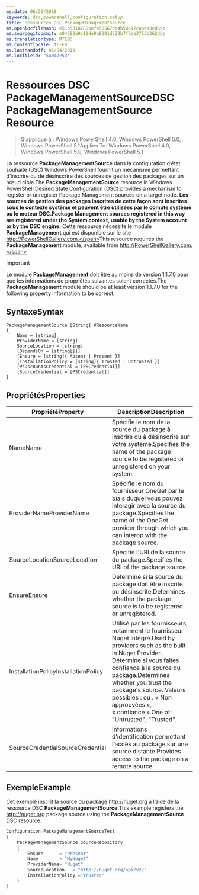```yaml
---
ms.date: 06/20/2018
keywords: dsc,powershell,configuration,setup
title: Ressources DSC PackageManagementSource
ms.openlocfilehash: e51b5318288bef458567dd4b58d17caaea3ed69b
ms.sourcegitcommit: e04292a9c10de9a8391d529b7f7aa3753b362dbe
ms.translationtype: MTE95
ms.contentlocale: fr-FR
ms.lasthandoff: 01/04/2019
ms.locfileid: "54047253"
---
```

# <a name="dsc-packagemanagementsource-resource"></a><span data-ttu-id="a153f-103">Ressources DSC PackageManagementSource</span><span class="sxs-lookup"><span data-stu-id="a153f-103">DSC PackageManagementSource Resource</span></span>

> <span data-ttu-id="a153f-104">S'applique à : Windows PowerShell 4.0, Windows PowerShell 5.0, Windows PowerShell 5.1</span><span class="sxs-lookup"><span data-stu-id="a153f-104">Applies To: Windows PowerShell 4.0, Windows PowerShell 5.0, Windows PowerShell 5.1</span></span>

<span data-ttu-id="a153f-105">La ressource **PackageManagementSource** dans la configuration d’état souhaité (DSC) Windows PowerShell fournit un mécanisme permettant d’inscrire ou de désinscrire des sources de gestion des packages sur un nœud cible.</span><span class="sxs-lookup"><span data-stu-id="a153f-105">The **PackageManagementSource** resource in Windows PowerShell Desired State Configuration (DSC) provides a mechanism to register or unregister Package Management sources on a target node.</span></span> <span data-ttu-id="a153f-106">**Les sources de gestion des packages inscrites de cette façon sont inscrites sous le contexte système et peuvent être utilisées par le compte système ou le moteur DSC.**</span><span class="sxs-lookup"><span data-stu-id="a153f-106">**Package Management sources registered in this way are registered under the System context, usable by the System account or by the DSC engine.**</span></span> <span data-ttu-id="a153f-107">Cette ressource nécessite le module **PackageManagement** qui est disponible sur le site http://PowerShellGallery.com.</span><span class="sxs-lookup"><span data-stu-id="a153f-107">This resource requires the **PackageManagement** module, available from http://PowerShellGallery.com.</span></span>

> [!IMPORTANT]
> <span data-ttu-id="a153f-108">Le module **PackageManagement** doit être au moins de version 1.1.7.0 pour que les informations de propriétés suivantes soient correctes.</span><span class="sxs-lookup"><span data-stu-id="a153f-108">The **PackageManagement** module should be at least version 1.1.7.0 for the following property information to be correct.</span></span>

## <a name="syntax"></a><span data-ttu-id="a153f-109">Syntaxe</span><span class="sxs-lookup"><span data-stu-id="a153f-109">Syntax</span></span>

```
PackageManagementSource [String] #ResourceName
{
    Name = [string]
    ProviderName = [string]
    SourceLocation = [string]
    [DependsOn = [string[]]]
    [Ensure = [string]{ Absent | Present }]
    [InstallationPolicy = [string]{ Trusted | Untrusted }]
    [PsDscRunAsCredential = [PSCredential]]
    [SourceCredential = [PSCredential]]
}
```

## <a name="properties"></a><span data-ttu-id="a153f-110">Propriétés</span><span class="sxs-lookup"><span data-stu-id="a153f-110">Properties</span></span>

|  <span data-ttu-id="a153f-111">Propriété</span><span class="sxs-lookup"><span data-stu-id="a153f-111">Property</span></span>  |  <span data-ttu-id="a153f-112">Description</span><span class="sxs-lookup"><span data-stu-id="a153f-112">Description</span></span>   |
|---|---|
| <span data-ttu-id="a153f-113">Name</span><span class="sxs-lookup"><span data-stu-id="a153f-113">Name</span></span>| <span data-ttu-id="a153f-114">Spécifie le nom de la source du package à inscrire ou à désinscrire sur votre système.</span><span class="sxs-lookup"><span data-stu-id="a153f-114">Specifies the name of the package source to be registered or unregistered on your system.</span></span>|
| <span data-ttu-id="a153f-115">ProviderName</span><span class="sxs-lookup"><span data-stu-id="a153f-115">ProviderName</span></span>| <span data-ttu-id="a153f-116">Spécifie le nom du fournisseur OneGet par le biais duquel vous pouvez interagir avec la source du package.</span><span class="sxs-lookup"><span data-stu-id="a153f-116">Specifies the name of the OneGet provider through which you can interop with the package source.</span></span>|
| <span data-ttu-id="a153f-117">SourceLocation</span><span class="sxs-lookup"><span data-stu-id="a153f-117">SourceLocation</span></span>| <span data-ttu-id="a153f-118">Spécifie l’URI de la source du package.</span><span class="sxs-lookup"><span data-stu-id="a153f-118">Specifies the URI of the package source.</span></span>|
| <span data-ttu-id="a153f-119">Ensure</span><span class="sxs-lookup"><span data-stu-id="a153f-119">Ensure</span></span>| <span data-ttu-id="a153f-120">Détermine si la source du package doit être inscrite ou désinscrite.</span><span class="sxs-lookup"><span data-stu-id="a153f-120">Determines whether the package source is to be registered or unregistered.</span></span>|
| <span data-ttu-id="a153f-121">InstallationPolicy</span><span class="sxs-lookup"><span data-stu-id="a153f-121">InstallationPolicy</span></span>| <span data-ttu-id="a153f-122">Utilisé par les fournisseurs, notamment le fournisseur Nuget intégré.</span><span class="sxs-lookup"><span data-stu-id="a153f-122">Used by providers such as the built-in Nuget Provider.</span></span> <span data-ttu-id="a153f-123">Détermine si vous faites confiance à la source du package.</span><span class="sxs-lookup"><span data-stu-id="a153f-123">Determines whether you trust the package's source.</span></span> <span data-ttu-id="a153f-124">Valeurs possibles :  ou . « Non approuvées », « confiance ».</span><span class="sxs-lookup"><span data-stu-id="a153f-124">One of: "Untrusted", "Trusted".</span></span>|
| <span data-ttu-id="a153f-125">SourceCredential</span><span class="sxs-lookup"><span data-stu-id="a153f-125">SourceCredential</span></span>| <span data-ttu-id="a153f-126">Informations d’identification permettant l’accès au package sur une source distante.</span><span class="sxs-lookup"><span data-stu-id="a153f-126">Provides access to the package on a remote source.</span></span>|

## <a name="example"></a><span data-ttu-id="a153f-127">Exemple</span><span class="sxs-lookup"><span data-stu-id="a153f-127">Example</span></span>

<span data-ttu-id="a153f-128">Cet exemple inscrit la source du package http://nuget.org à l’aide de la ressource DSC **PackageManagementSource**.</span><span class="sxs-lookup"><span data-stu-id="a153f-128">This example registers the http://nuget.org package source using the **PackageManagementSource** DSC resource.</span></span>

```powershell
Configuration PackageManagementSourceTest
{
    PackageManagementSource SourceRepository
    {
        Ensure      = "Present"
        Name        = "MyNuget"
        ProviderName= "Nuget"
        SourceLocation   = "http://nuget.org/api/v2/"
        InstallationPolicy ="Trusted"
    }
}
```